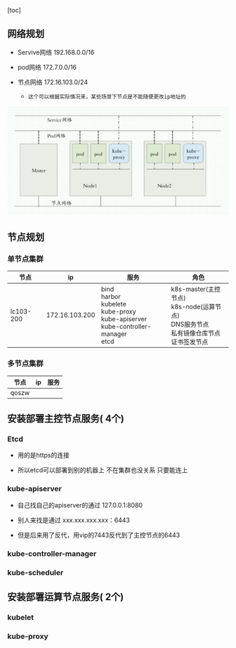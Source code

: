 [toc]

## 网络规划

* Servive网络 192.168.0.0/16

* pod网络 172.7.0.0/16

* 节点网络 172.16.103.0/24
  * `这个可以根据实际情况来，某些场景下节点是不能随便更改ip地址的`

> 



![image.png](.assets/00.规划/1610788374787-068a03d3-bff1-4706-ac9c-e6ad88c04646.png)

## 节点规划

### 单节点集群

| 节点      | ip             | 服务                                                         | 角色                                                         |
| --------- | -------------- | ------------------------------------------------------------ | ------------------------------------------------------------ |
| lc103-200 | 172.16.103.200 | bind<br>harbor<br>kubelete<br>kube-proxy<br>kube-apiserver<br>kube-controller-manager<br>etcd<br> | k8s-master(主控节点)<br>k8s-node(运算节点)<br>DNS服务节点<br>私有镜像仓库节点<br>证书签发节点 |

### 多节点集群

| 节点  | ip   | 服务 |
| ----- | ---- | ---- |
| qoszw |      |      |

## 安装部署主控节点服务( 4个)

### Etcd

* 用的是https的连接 

* 所以etcd可以部署到别的机器上 不在集群也没关系 只要能连上

### kube-apiserver

* 自己找自己的apiserver的通过 127.0.0.1:8080

* 别人来找是通过 xxx.xxx.xxx.xxx：6443

* 但是后来用了反代，用vip的7443反代到了主控节点的6443

### kube-controller-manager

### kube-scheduler

## 安装部署运算节点服务( 2个)

### kubelet

### kube-proxy
